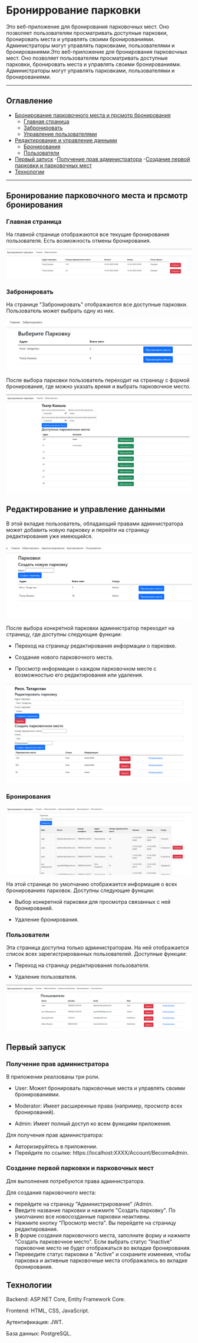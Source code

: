 # Брониррование парковки

Это веб-приложение для бронирования парковочных мест. Оно позволяет пользователям просматривать доступные парковки, бронировать места и управлять своими бронированиями. Администраторы могут управлять парковками, пользователями и бронированиями.Это веб-приложение для бронирования парковочных мест. Оно позволяет пользователям просматривать доступные парковки, бронировать места и управлять своими бронированиями. Администраторы могут управлять парковками, пользователями и бронированиями.

---

## Оглавление

- [Бронирование парковочного места и прсмотр бронирования](#Бронирование-парковочного-места-и-прсмотр-бронирования)
  - [Главная страница](#Главная-страница)
  - [Забронировать](#Забронировать)
  - [Управление пользователями](#управление-пользователями)
- [Редактирование и управление данными](#Редактирование-и-управление-данными)
    - [Бронирования](#Бронирования)
    - [Пользователи](#Пользователи)
- [Первый запуск](#Первый-запуск)
    -[Получение прав администратора](#Получение-прав-администратора)
    -[Создание первой парковки и парковочных мест](#Создание-первой-парковки-и-парковочных-мест)
- [Технологии](#технологии)

---

## Бронирование парковочного места и прсмотр бронирования

### Главная страница
На главной странице отображаются все текущие бронирования пользователя. Есть возможность отмены бронирования.

![Главная страница](/materials/img/image-3.png)

### Забронировать 
На странице "Забронировать" отображаются все доступные парковки. Пользователь может выбрать одну из них.

![Забронировать парковку](/materials/img/image-1.png)

После выбора парковки пользователь переходит на страницу с формой бронирования, где можно указать время и выбрать парковочное место.

![Форма бронирования](/materials/img/image-2.png)


## Редактирование и управление данными

В этой вкладке пользователь, обладающий правами администратора может добавить новую парковку и перейти на страницу редактирования уже имеющийся.

![alt text](/materials/img/image-4.png)

После выбора конкретной парковки администратор переходит на страницу, где доступны следующие функции:

- Переход на страницу редактирования информации о парковке.

- Создание нового парковочного места.

- Просмотр информации о каждом парковочном месте с возможностью его редактирования или удаления.

![alt text](/materials/img/image-5.png)


### Бронирования
![alt text](/materials/img/image-6.png)

На этой странице по умолчанию отображается информация о всех бронированиях парковок. Доступны следующие функции:

- Выбор конкретной парковки для просмотра связанных с ней бронирований.

- Удаление бронирования.

### Пользователи

Эта страница доступна только администраторам. На ней отображается список всех зарегистрированных пользователей. Доступные функции:

- Переход на страницу редактирования пользователя.

- Удаление пользователя.

![alt text](/materials/img/image-7.png)

## Первый запуск

### Получение прав администратора

В приложении реалзованы три роли.

- User: Может бронировать парковочные места и управлять своими бронированиями.

- Moderator: Имеет расширенные права (например, просмотр всех бронирований).

- Admin: Имеет полный доступ ко всем функциям приложения.

Для получения прав администратора:
- Авторизируйтесь в приложении.
- Перейдите по ссылке: https://localhost:XXXX/Account/BecomeAdmin.

### Создание первой парковки и парковочных мест

Для выполнения потребуются права администратора.

Для создания парковочного места: 
- перейдите на страницу "Администрирование" /Admin.
- Введите название парковки и нажмите "Создать парковку". По умолчанию все новосозданные парковки неактивны.
- Нажмите кнопку "Просмотр места". Вы перейдете на страницу редактирования.
- В форме создания парковочного места, заполните форму и нажмите "Создать парковочное место". Если выбрать статус "Inactive" парковочне место не будет отображаться во вкладке бронирования.
- Переведите статус парковки в "Active" и сохраните изменеия, чтобы парковка и активные парковочные места отображались во вкладке бронирования.

## Технологии
Backend: ASP.NET Core, Entity Framework Core.

Frontend: HTML, CSS, JavaScript.

Аутентификация: JWT.

База данных: PostgreSQL.